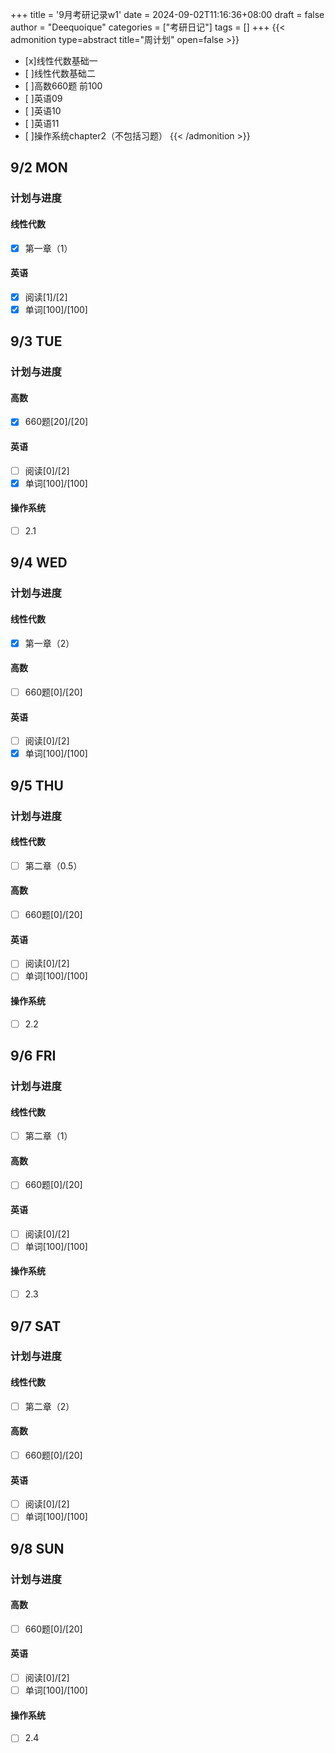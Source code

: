 +++
title = '9月考研记录w1'
date = 2024-09-02T11:16:36+08:00
draft = false
author = "Deequoique"
categories = ["考研日记"]
tags = []
+++
{{< admonition type=abstract title="周计划" open=false >}}
- [x]线性代数基础一
- [ ]线性代数基础二
- [ ]高数660题 前100
- [ ]英语09
- [ ]英语10
- [ ]英语11
- [ ]操作系统chapter2（不包括习题）
{{< /admonition >}}

## 9/2 MON
### 计划与进度
#### 线性代数
- [x] 第一章（1）
#### 英语
- [x] 阅读[1]/[2]
- [x] 单词[100]/[100]

## 9/3 TUE
### 计划与进度
#### 高数
- [x] 660题[20]/[20]
#### 英语
- [ ] 阅读[0]/[2]
- [x] 单词[100]/[100]
#### 操作系统
- [ ] 2.1

## 9/4 WED
### 计划与进度
#### 线性代数
- [x] 第一章（2）
#### 高数
- [ ] 660题[0]/[20]
#### 英语
- [ ] 阅读[0]/[2]
- [x] 单词[100]/[100]

## 9/5 THU
### 计划与进度
#### 线性代数
- [ ] 第二章（0.5）
#### 高数
- [ ] 660题[0]/[20]
#### 英语
- [ ] 阅读[0]/[2]
- [ ] 单词[100]/[100]
#### 操作系统
- [ ] 2.2

## 9/6 FRI
### 计划与进度
#### 线性代数
- [ ] 第二章（1）
#### 高数
- [ ] 660题[0]/[20]
#### 英语
- [ ] 阅读[0]/[2]
- [ ] 单词[100]/[100]
#### 操作系统
- [ ] 2.3

## 9/7 SAT
### 计划与进度
#### 线性代数
- [ ] 第二章（2）
#### 高数
- [ ] 660题[0]/[20]
#### 英语
- [ ] 阅读[0]/[2]
- [ ] 单词[100]/[100]

## 9/8 SUN
### 计划与进度
#### 高数
- [ ] 660题[0]/[20]
#### 英语
- [ ] 阅读[0]/[2]
- [ ] 单词[100]/[100]
#### 操作系统
- [ ] 2.4